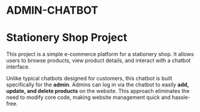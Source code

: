 # ADMIN-CHATBOT
# Stationery Shop Project

This project is a simple e-commerce platform for a stationery shop. It allows users to browse products, view product details, and interact with a chatbot interface. 

Unlike typical chatbots designed for customers, this chatbot is built specifically for the **admin**. Admins can log in via the chatbot to easily **add, update, and delete products** on the website. This approach eliminates the need to modify core code, making website management quick and hassle-free.
